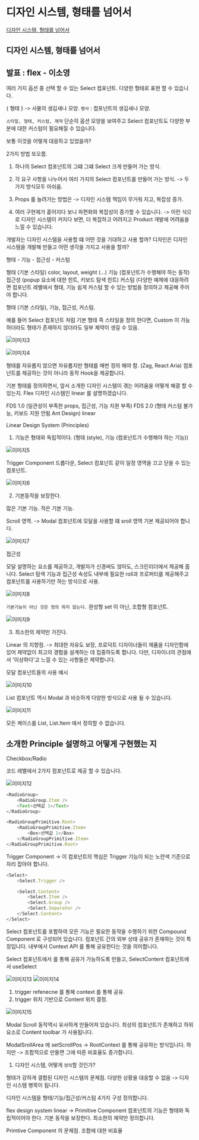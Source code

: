 # 디자인 시스템, 형태를 넘어서

[디자인 시스템, 형태를 넘어서](https://www.youtube.com/watch?v=21eiJc90ggo)

<h2>디자인 시스템, 형태를 넘어서</h2>

## 발표 : flex - 이소영 

여러 가지 옵션 중 선택 할 수 있는 Select 컴포넌트.
다양한 형태로 표현 할 수 있습니다.

{ 형태 }  -> 사물의 생김새나 모양.
`명사` : 컴포넌트의 생김새나 모양.

`스타일, 형태, 커스텀, 제약`
단순히 옵션 모양을 보여주고 Select 컴포넌트도 다양한 부분에 대한 커스텀이 필요해질 수 있습니다.

보통 이것을 어떻게 대응하고 있었을까?

2가지 방법 또오름.

1. 하나의 Select 컴포넌트의 그떄 그떄 Select 크게 만들어 가는 방식.
2. 각 요구 사항을 나누어서 여러 가지의 Select 컴포넌트를 만들어 가는 방식.
-> 두 가지 방식모두 아쉬움.

1. Props 를 늘려가는 방법은 -> 디자인 시스템 책임이 무거워 지고, 복잡성 증가.
2. 여러 구현체가 흩어지다 보니 파편화와 복잡성이 증가할 수 있습니다.
-> 이런 식으로 디자인 시스템이 커지다 보면, 더 복잡하고 어려지고 Product 개발에 어려움을 느낄 수 있습니다.

개발자는 디자인 시스템을 사용할 떄 어떤 것을 기대하고 사용 할까?
디자인은 디자인 시스템을 개발해 만들고 어떤 생각을 가지고 사용을 할까?

형태 - 기능 - 접근성 - 커스텀 

형태 (기본 스타일) color, layout, weight (...)
기능 (컴포넌트가 수행해야 하는 동작) 
접근성 (popup 요소에 대한 힌트, 키보드 탐색 힌트) 
커스텀 (다양한 예제에 대응하려면 컴포넌트 레벨에서 형태, 기능 쉽게 커스텀 할 수 있는 방법을 정의하고 제공해 주어야 합니다.

형태 (기본 스타일), 기능, 접근성, 커스텀.

예를 들어 Select 컴포넌트 처럼 기본 형태 즉 스타일을 정의 한다면,
Custom 이 가능하더라도 형태가 존재하지 않더라도 일부 졔약이 생길 수 있음.

![이미지3](./image/flexDesignSystem/3.png)



![이미지4](./image/flexDesignSystem/4.png)

형태를 자유롭지 않으면 자유롭지만 형태를 매번 정의 해야 함. (Zag, React Aria)
컴포넌트를 제공하는 것이 아니라 동작 Hook을 제공합니다.

기본 형태를 정의하면서, 앞서 소개한 디자인 시스템이 겪는 어려움을 어떻게 해결 할 수 있는지.
Flex 디자인 시스템인 linear 를 설명하겠습니다.

FDS 1.0 (일관성이 부족한 props, 접근성, 기능 지원 부족)
FDS 2.0 (형태 커스텀 불가능, 키보드 지원 안됨 Ant Design)
linear 


Linear Design System (Principles)

1. 기능은 형태와 독립적이다. (형태 (style), 기능 (컴포넌트가 수행해야 하는 기능)) 

![이미지5](./image/flexDesignSystem/5.png)

Trigger Component 드롭다운, Select 컴포넌트 같이 일정 영역을 끄고 닫을 수 있는 컴포넌트.

![이미지6](./image/flexDesignSystem/6.png)



2. 기본동작을 보장한다.

많은 기본 기능. 
적은 기본 기능.

Scroll 영역.
-> Modal 컴포넌트에 모달을 사용할 떄 sroll 영역 기본 제공되어야 합니다.

![이미지7](./image/flexDesignSystem/7.png)

접근성 

모달 설명하는 요소를 제공하고, 개발자가 신경써도 않아도, 스크린리더에서 제공해 줍니다.
Select 탐색 기능과 접근성 속성도 내부에 필요한 roll과 프로퍼티를 제공해주고 컴포넌트를 사용하기만 하는 방식으로 사용.


![이미지8](./image/flexDesignSystem/8.png)


`기본기능이 아닌 것은 정의 하지 않는다.`
완성형 set 이 아닌, 조합형 컴포넌트.

![이미지9](./image/flexDesignSystem/9.png)


3. 최소한의 제약만 가진다.

Linear 의 지향점.
-> 최대한 자유도 보장, 프로덕트 디자이너들이 제품을 디자인함에 있어 제약없이 최고의 경험을 설계하는 데 집중하도록 합니다.
다만, 디자이너의 관점에서 '이상하다'고 느낄 수 있는 사항들은 제약합니다.

모달 컴포넌트들의 사용 예시

![이미지10](./image/flexDesignSystem/10.png)

List 컴포넌트 역시 Modal 과 비슷하게 다양한 방식으로 사용 될 수 있습니다.

![이미지11](./image/flexDesignSystem/11.png)

모든 케이스를 List, List.Item 에서 정의할 수 없습니다.






## 소개한 Principle 설명하고 어떻게 구현했는 지

Checkbox/Radio

코드 레벨에서 2가지 컴포넌트로 제공 할 수 있습니다.

![이미지12](./image/flexDesignSystem/12.png)

``` javascript
<RadioGroup>
    <RadioGroup.Item />
    <Text>선택값 1</Text>
</RadioGroup>
```

``` javascript
<RadioGroupPrimitive.Root>
    <RadioGroupPrimitive.Item>
        <Box>선택값 1</Box>
    </RadioGroupPrimitive.Item>
</RadioGroupPrimitive.Root>
```


Trigger Component 
-> 이 컴포넌트의 핵심은 Trigger 기능이 되는 노란색 기준으로 자리 잡아야 합니다.

``` javascript
<Select>
    <Select.Trigger />

    <Select.Content>
        <Select.Item />
        <Select.Group />
        <Select.Separator />
    </Select.Content>
</Select>
```


Select 컴포넌트를 포함하여 모든 기능은 필요한 동작을 수행하기 위한 Compound Component 로 구성되어 있습니다.
컴포넌트 간의 외부 상태 공유가 존재하는 것이 특징입니다.
내부에서 Context API 를 통해 공유한다는 것을 의미합니다.

Select 컴포넌트에서 <SelectProvider></SelectProvider> 를 통해 공유가 가능하도록 만들고,
SelectContent 컴포넌트에서 useSelect

![이미지13](./image/flexDesignSystem/13.png)
![이미지14](./image/flexDesignSystem/14.png)


1. trigger refenecne 를 통해 context 를 통해 공유.
2. trigger 위치 기반으로 Content 위치 결정.

![이미지15](./image/flexDesignSystem/15.png)


Modal Scroll 동작역시 유사하게 만들어져 있습니다.
최상의 컴포넌트가 존재하고 하위 요소로 Content toolbar 가 사용됩니다.

ModalSrollArea 에 setScrollPos -> RootContext 를 통해 공유하는 방식입니다.
하지만 -> 조합적으로 만들면 그에 따른 비효율도 증가합니다.




1. 디자인 시스템, 어떻게 `정의`할 것인가?


형태가 강하게 결합된 디자인 시스템의 문제점.
    다양한 상황을 대응할 수 없음 -> 디자인 시스템 병목이 됩니다. 

디자인 시스템을 형태/기능/접근성/커스텀 4가지 구성 정의합니다.

flex design system linear -> Primitive Component
    컴포넌트의 기능은 형태와 독립적이어야 한다.
    기본 동작을 보장한다.
    최소한의 제약만 정의합니다.

Primtive Component 의 문제점.
    조합에 대한 비효율 

    